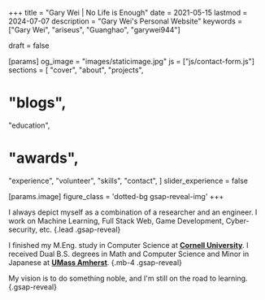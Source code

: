 +++
title = "Gary Wei | No Life is Enough"
date = 2021-05-15
lastmod = 2024-07-07
description = "Gary Wei's Personal Website"
keywords = ["Gary Wei", "ariseus", "Guanghao", "garywei944"]

draft = false

[params]
og_image = "images/staticimage.jpg"
js = ["js/contact-form.js"]
sections = [
  "cover",
  "about",
  "projects",
  # "blogs",
  "education",
  # "awards",
  "experience",
  "volunteer",
  "skills",
  "contact",
]
slider_experience = false

[params.image]
figure_class = 'dotted-bg gsap-reveal-img'
+++

I always depict myself as a combination of a researcher and an engineer.
I work on Machine Learning, Full Stack Web, Game Development, Cyber-security, etc.
{.lead .gsap-reveal}

I finished my M.Eng. study in Computer Science at [**Cornell University**](https://www.cornell.edu/).
I received Dual B.S. degrees in Math and Computer Science and Minor in Japanese at [**UMass Amherst**](https://www.umass.edu/).
{.mb-4 .gsap-reveal}

My vision is to do something noble, and I'm still on the road to learning.
{.gsap-reveal}
